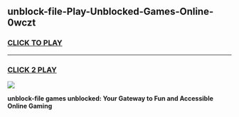 
## unblock-file-Play-Unblocked-Games-Online-0wczt
<h3>
<a href="https://premium76.site?title=unblock-file&ref=25A">CLICK TO PLAY</a></h3>
<hr>

<h3>
<a href="https://premium76.site?title=unblock-file&ref=25A">CLICK 2 PLAY</a>
  
</h3>

<a href="https://premium76.site?title=unblock-file&ref=25A"><img src="https://clearcache.store/games.png"></a>


**unblock-file games unblocked: Your Gateway to Fun and Accessible Online Gaming**
